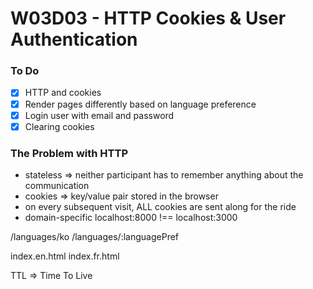# W03D03 - HTTP Cookies & User Authentication

### To Do
- [x] HTTP and cookies
- [x] Render pages differently based on language preference
- [x] Login user with email and password
- [x] Clearing cookies

### The Problem with HTTP
* stateless => neither participant has to remember anything about the communication
* cookies => key/value pair stored in the browser
* on every subsequent visit, ALL cookies are sent along for the ride
* domain-specific localhost:8000 !== localhost:3000

/languages/ko
/languages/:languagePref

index.en.html
index.fr.html

TTL => Time To Live




















